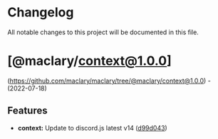 # Changelog

All notable changes to this project will be documented in this file.

# [@maclary/context@1.0.0]

(https://github.com/maclary/maclary/tree/@maclary/context@1.0.0) - (2022-07-18)

## Features

-   **context:** Update to discord.js latest v14 ([d99d043](https://github.com/maclary/maclary/commit/d99d04356758b3b40862600cb41aeffa656917d3))

